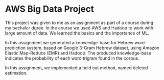 # AWS Big Data Project

This project was given to me as an assignment as part of a course during my bechelor dgree.
In the course we used AWS and Hadoop to work with large amount of data. We learned the basics and the importance of ML.

In this assignment we generated a knowledge-base for Hebrew word-prediction system, based on Google 3-Gram Hebrew dataset, using Amazon Elastic Map-Reduce (EMR) and Hadoop. The produced knowledge-base indicates the probability of each word trigram found in the corpus.

In this assignment, we implemented a held out method, named deleted estimation.

